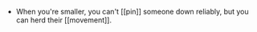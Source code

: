 - When you're smaller, you can't [[pin]] someone down reliably, but you can herd their [[movement]].